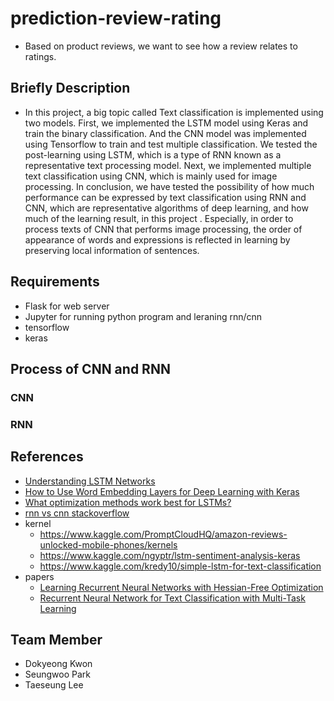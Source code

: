 # prediction-review-rating
- Based on product reviews, we want to see how a review relates to ratings.

## Briefly Description
- In this project, a big topic called Text classification is implemented using two models.
First, we implemented the LSTM model using Keras and train the binary classification. And the CNN model was implemented using Tensorflow to train and test multiple classification.
We tested the post-learning using LSTM, which is a type of RNN known as a representative text processing model.
Next, we implemented multiple text classification using CNN, which is mainly used for image processing. 
In conclusion, we have tested the possibility of how much performance can be expressed by text classification using RNN and CNN, which are representative algorithms of deep learning, and how much of the learning result, in this project .
Especially, in order to process texts of CNN that performs image processing, the order of appearance of words and expressions is reflected in learning by preserving local information of sentences.

## Requirements
* Flask for web server
* Jupyter for running python program and leraning rnn/cnn
* tensorflow
* keras

## Process of CNN and RNN
### CNN

### RNN

## References
- [Understanding LSTM Networks](http://colah.github.io/posts/2015-08-Understanding-LSTMs/)
- [How to Use Word Embedding Layers for Deep Learning with Keras](https://machinelearningmastery.com/use-word-embedding-layers-deep-learning-keras/)
- [What optimization methods work best for LSTMs?](https://www.reddit.com/r/MachineLearning/comments/3i6fp9/what_optimization_methods_work_best_for_lstms/)
- [rnn vs cnn stackoverflow](https://datascience.stackexchange.com/questions/11619/rnn-vs-cnn-at-a-high-level)
- kernel
  - https://www.kaggle.com/PromptCloudHQ/amazon-reviews-unlocked-mobile-phones/kernels
  - https://www.kaggle.com/ngyptr/lstm-sentiment-analysis-keras
  - https://www.kaggle.com/kredy10/simple-lstm-for-text-classification
- papers
  - [Learning Recurrent Neural Networks with Hessian-Free Optimization](http://www.icml-2011.org/papers/532_icmlpaper.pdf)
  - [Recurrent Neural Network for Text Classification with Multi-Task Learning](https://www.ijcai.org/Proceedings/16/Papers/408.pdf)

## Team Member
* Dokyeong Kwon
* Seungwoo Park
* Taeseung Lee
